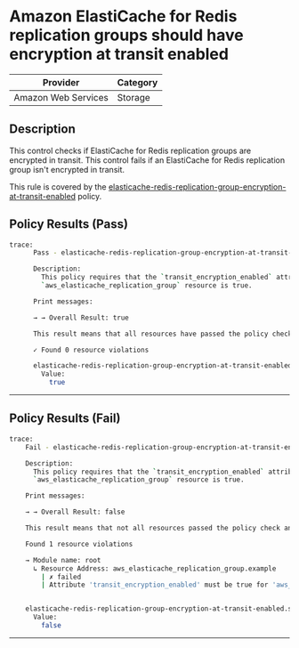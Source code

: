 #  Amazon ElastiCache for Redis replication groups should have encryption at transit enabled

| Provider            | Category     |
|---------------------|--------------|
| Amazon Web Services | Storage      |

## Description

This control checks if ElastiCache for Redis replication groups are encrypted in transit. This control fails if an ElastiCache for Redis replication group isn't encrypted in transit.

This rule is covered by the [elasticache-redis-replication-group-encryption-at-transit-enabled](https://github.com/hashicorp/policy-library-FSBP-Policy-Set-for-AWS-Terraform/blob/main/policies/elasticache/elasticache-redis-replication-group-encryption-at-transit-enabled.sentinel) policy.

## Policy Results (Pass)
```bash
trace:
      Pass - elasticache-redis-replication-group-encryption-at-transit-enabled.sentinel

      Description:
        This policy requires that the `transit_encryption_enabled` attribute of the
        `aws_elasticache_replication_group` resource is true.

      Print messages:

      → → Overall Result: true

      This result means that all resources have passed the policy check for the policy elasticache-redis-replication-group-encryption-at-transit-enabled.

      ✓ Found 0 resource violations

      elasticache-redis-replication-group-encryption-at-transit-enabled.sentinel:47:1 - Rule "main"
        Value:
          true
```

---

## Policy Results (Fail)
```bash
trace:
    Fail - elasticache-redis-replication-group-encryption-at-transit-enabled.sentinel

    Description:
      This policy requires that the `transit_encryption_enabled` attribute of the
      `aws_elasticache_replication_group` resource is true.

    Print messages:

    → → Overall Result: false

    This result means that not all resources passed the policy check and the protected behavior is not allowed for the policy elasticache-redis-replication-group-encryption-at-transit-enabled.

    Found 1 resource violations

    → Module name: root
      ↳ Resource Address: aws_elasticache_replication_group.example
        | ✗ failed
        | Attribute 'transit_encryption_enabled' must be true for 'aws_elasticache_replication_group' resources.Refer to https://docs.aws.amazon.com/securityhub/latest/userguide/elasticache-controls.html#elasticache-5 for more details.


    elasticache-redis-replication-group-encryption-at-transit-enabled.sentinel:47:1 - Rule "main"
      Value:
        false
```

---